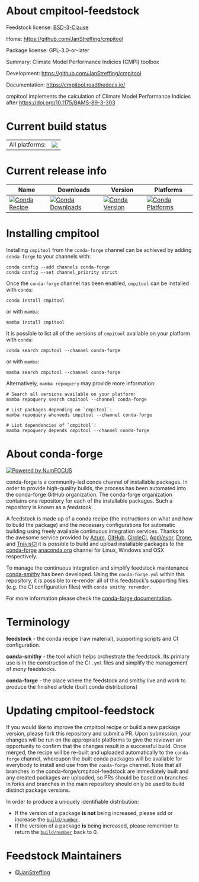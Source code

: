 About cmpitool-feedstock
========================

Feedstock license: [BSD-3-Clause](https://github.com/conda-forge/cmpitool-feedstock/blob/main/LICENSE.txt)

Home: https://github.com/JanStreffing/cmpitool

Package license: GPL-3.0-or-later

Summary: Climate Model Performance Indicies (CMPI) toolbox

Development: https://github.com/JanStreffing/cmpitool

Documentation: https://cmpitool.readthedocs.io/

cmpitool implements the calculation of Climate Model Performance Indicies after https://doi.org/10.1175/BAMS-89-3-303


Current build status
====================


<table><tr><td>All platforms:</td>
    <td>
      <a href="https://dev.azure.com/conda-forge/feedstock-builds/_build/latest?definitionId=18647&branchName=main">
        <img src="https://dev.azure.com/conda-forge/feedstock-builds/_apis/build/status/cmpitool-feedstock?branchName=main">
      </a>
    </td>
  </tr>
</table>

Current release info
====================

| Name | Downloads | Version | Platforms |
| --- | --- | --- | --- |
| [![Conda Recipe](https://img.shields.io/badge/recipe-cmpitool-green.svg)](https://anaconda.org/conda-forge/cmpitool) | [![Conda Downloads](https://img.shields.io/conda/dn/conda-forge/cmpitool.svg)](https://anaconda.org/conda-forge/cmpitool) | [![Conda Version](https://img.shields.io/conda/vn/conda-forge/cmpitool.svg)](https://anaconda.org/conda-forge/cmpitool) | [![Conda Platforms](https://img.shields.io/conda/pn/conda-forge/cmpitool.svg)](https://anaconda.org/conda-forge/cmpitool) |

Installing cmpitool
===================

Installing `cmpitool` from the `conda-forge` channel can be achieved by adding `conda-forge` to your channels with:

```
conda config --add channels conda-forge
conda config --set channel_priority strict
```

Once the `conda-forge` channel has been enabled, `cmpitool` can be installed with `conda`:

```
conda install cmpitool
```

or with `mamba`:

```
mamba install cmpitool
```

It is possible to list all of the versions of `cmpitool` available on your platform with `conda`:

```
conda search cmpitool --channel conda-forge
```

or with `mamba`:

```
mamba search cmpitool --channel conda-forge
```

Alternatively, `mamba repoquery` may provide more information:

```
# Search all versions available on your platform:
mamba repoquery search cmpitool --channel conda-forge

# List packages depending on `cmpitool`:
mamba repoquery whoneeds cmpitool --channel conda-forge

# List dependencies of `cmpitool`:
mamba repoquery depends cmpitool --channel conda-forge
```


About conda-forge
=================

[![Powered by
NumFOCUS](https://img.shields.io/badge/powered%20by-NumFOCUS-orange.svg?style=flat&colorA=E1523D&colorB=007D8A)](https://numfocus.org)

conda-forge is a community-led conda channel of installable packages.
In order to provide high-quality builds, the process has been automated into the
conda-forge GitHub organization. The conda-forge organization contains one repository
for each of the installable packages. Such a repository is known as a *feedstock*.

A feedstock is made up of a conda recipe (the instructions on what and how to build
the package) and the necessary configurations for automatic building using freely
available continuous integration services. Thanks to the awesome service provided by
[Azure](https://azure.microsoft.com/en-us/services/devops/), [GitHub](https://github.com/),
[CircleCI](https://circleci.com/), [AppVeyor](https://www.appveyor.com/),
[Drone](https://cloud.drone.io/welcome), and [TravisCI](https://travis-ci.com/)
it is possible to build and upload installable packages to the
[conda-forge](https://anaconda.org/conda-forge) [anaconda.org](https://anaconda.org/)
channel for Linux, Windows and OSX respectively.

To manage the continuous integration and simplify feedstock maintenance
[conda-smithy](https://github.com/conda-forge/conda-smithy) has been developed.
Using the ``conda-forge.yml`` within this repository, it is possible to re-render all of
this feedstock's supporting files (e.g. the CI configuration files) with ``conda smithy rerender``.

For more information please check the [conda-forge documentation](https://conda-forge.org/docs/).

Terminology
===========

**feedstock** - the conda recipe (raw material), supporting scripts and CI configuration.

**conda-smithy** - the tool which helps orchestrate the feedstock.
                   Its primary use is in the construction of the CI ``.yml`` files
                   and simplify the management of *many* feedstocks.

**conda-forge** - the place where the feedstock and smithy live and work to
                  produce the finished article (built conda distributions)


Updating cmpitool-feedstock
===========================

If you would like to improve the cmpitool recipe or build a new
package version, please fork this repository and submit a PR. Upon submission,
your changes will be run on the appropriate platforms to give the reviewer an
opportunity to confirm that the changes result in a successful build. Once
merged, the recipe will be re-built and uploaded automatically to the
`conda-forge` channel, whereupon the built conda packages will be available for
everybody to install and use from the `conda-forge` channel.
Note that all branches in the conda-forge/cmpitool-feedstock are
immediately built and any created packages are uploaded, so PRs should be based
on branches in forks and branches in the main repository should only be used to
build distinct package versions.

In order to produce a uniquely identifiable distribution:
 * If the version of a package **is not** being increased, please add or increase
   the [``build/number``](https://docs.conda.io/projects/conda-build/en/latest/resources/define-metadata.html#build-number-and-string).
 * If the version of a package **is** being increased, please remember to return
   the [``build/number``](https://docs.conda.io/projects/conda-build/en/latest/resources/define-metadata.html#build-number-and-string)
   back to 0.

Feedstock Maintainers
=====================

* [@JanStreffing](https://github.com/JanStreffing/)

